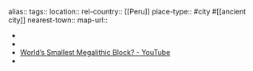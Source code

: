 alias::
tags::
location::
rel-country:: [[Peru]]
place-type:: #city #[[ancient city]]
nearest-town::
map-url::

-
-
- [World’s Smallest Megalithic Block? - YouTube](https://www.youtube.com/shorts/N4uCsert-Ys)
-
